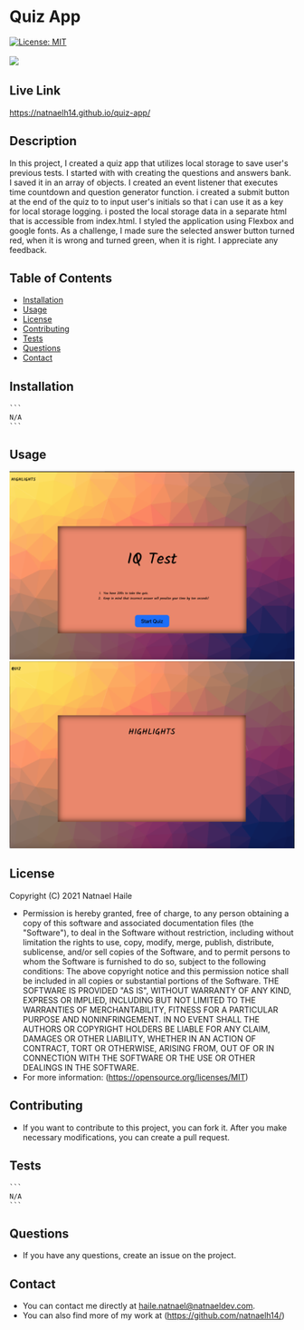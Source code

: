 
# Quiz App
[![License: MIT](https://img.shields.io/badge/License-MIT-yellow.svg)](https://opensource.org/licenses/MIT)<br/><br/>
<img src="https://img.shields.io/github/last-commit/natnaelh14/quiz-app">
## Live Link
 https://natnaelh14.github.io/quiz-app/
## Description
In this project, I created a quiz app that utilizes local storage to save user's
previous tests. I started with with creating the questions and answers bank. I saved it
in an array of objects. I created an event listener that executes time countdown and 
question generator function. i created a submit button at the end of the quiz to 
to input user's initials so that i can use it as a key for local storage logging.
i posted the local storage data in a separate html that is accessible from index.html.
I styled the application using Flexbox and google fonts. As a challenge, I made sure
the selected answer button turned red, when it is wrong and turned green, when it is right.
I appreciate any feedback.
## Table of Contents
* [Installation](#Installation)
* [Usage](#Usage)
* [License](#License)
* [Contributing](#Contribution)
* [Tests](#Tests)
* [Questions](#Questions)
* [Contact](#Contact)
## Installation
    ```
    N/A
    ```
## Usage
![alt text](./page.png)
![alt text](./page-02.png)
## License
Copyright (C) 2021 Natnael Haile

* Permission is hereby granted, free of charge, to any person obtaining a copy of this software and associated documentation files (the "Software"), to deal in the Software without restriction, including without limitation the rights to use, copy, modify, merge, publish, distribute, sublicense, and/or sell copies of the Software, and to permit persons to whom the Software is furnished to do so, subject to the following conditions:
      The above copyright notice and this permission notice shall be included in all copies or substantial portions of the Software.
      THE SOFTWARE IS PROVIDED "AS IS", WITHOUT WARRANTY OF ANY KIND, EXPRESS OR IMPLIED, INCLUDING BUT NOT LIMITED TO THE WARRANTIES OF MERCHANTABILITY, FITNESS FOR A PARTICULAR PURPOSE AND NONINFRINGEMENT. IN NO EVENT SHALL THE AUTHORS OR COPYRIGHT HOLDERS BE LIABLE FOR ANY CLAIM, DAMAGES OR OTHER LIABILITY, WHETHER IN AN ACTION OF CONTRACT, TORT OR OTHERWISE, ARISING FROM, OUT OF OR IN CONNECTION WITH THE SOFTWARE OR THE USE OR OTHER DEALINGS IN THE SOFTWARE.
* For more information: (https://opensource.org/licenses/MIT)
## Contributing
*  If you want to contribute to this project, you can fork it. After you make necessary modifications, you can create a pull request.
## Tests
    ```
    N/A
    ```
## Questions
* If you have any questions, create an issue on the project.
## Contact
* You can contact me directly at haile.natnael@natnaeldev.com. 
* You can also find more of my work at (https://github.com/natnaelh14/)
